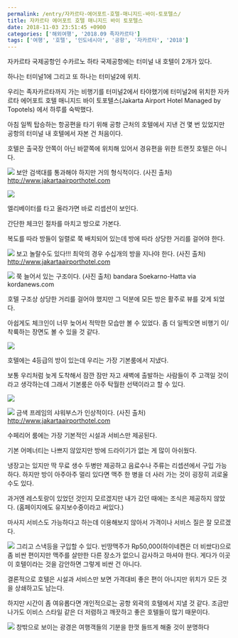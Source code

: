 ```yaml
---
permalink: /entry/자카르타-에어포트-호텔-매니지드-바이-토포텔스/
title: 자카르타 에어포트 호텔 매니지드 바이 토포텔스
date: 2018-11-03 23:51:45 +0900
categories: ['해외여행', '2018.09 족자카르타']
tags: ['여행', '호텔', '인도네시아', '공항', '자카르타', '2018']
---
```




자카르타 국제공항인 수카르노 하타 국제공항에는 터미널 내 호텔이 2개가 있다.

하나는 터미널1에 그리고 또 하나는 터미널2에 위치.

  

우리는 족자카르타까지 가는 비행기를 터미널2에서 타야했기에 터미널2에 위치한 자카르타 에어포트 호텔 매니지드 바이 토포텔스(Jakarta
Airport Hotel Managed by Topotels) 에서 하루를 숙박했다.

아침 일찍 탑승하는 항공편을 타기 위해 공항 근처의 호텔에서 지낸 건 몇 번 있었지만 공항의 터미널 내 호텔에서 자본 건 처음이다.

  

  

호텔은 출국장 안쪽이 아닌 바깥쪽에 위치해 있어서 경유편을 위한 트랜짓 호텔은 아니다.

  

![][link0]
보안 검색대를 통과해야 하지만 거의 형식적이다. (사진 출처) http://www.jakartaairporthotel.com

  

![][link1]

  

엘리베이터를 타고 올라가면 바로 리셉션이 보인다.

간단한 체크인 절차를 마치고 방으로 가본다.

  

복도를 따라 방들이 일렬로 쭉 배치되어 있는데 방에 따라 상당한 거리를 걸어야 한다.

  

![][link2]
보고 놀랄수도 있다!!! 최악의 경우 수십개의 방을 지나야 한다. (사진 출처)
http://www.jakartaairporthotel.com

  

![][link3]
쭉 늘어서 있는 구조이다. (사진 출처) bandara Soekarno-Hatta via kordanews.com

  

  

호텔 구조상 상당한 거리를 걸어야 했지만 그 덕분에 모든 방은 활주로 뷰를 갖게 되었다.

아쉽게도 체크인이 너무 늦어서 적막한 모습만 볼 수 있었다. 좀 더 일찍오면 비행기 이/착륙하는 장면도 볼 수 있을 것 같다.

  

![][link4]

  

  

호텔에는 4등급의 방이 있는데 우리는 가장 기본룸에서 지냈다.

보통 우리처럼 늦게 도착해서 잠깐 잠만 자고 새벽에 출발하는 사람들이 주 고객일 것이라고 생각하는데 그래서 기본룸은 아주 탁월한 선택이라고
할 수 있다.

  

![][link5]

![][link6]
금색 프레임의 샤워부스가 인상적이다. (사진 출처) http://www.jakartaairporthotel.com

  

수페리어 룸에는 가장 기본적인 시설과 서비스만 제공된다.

기본 어메너티는 나쁘지 않았지만 방에 드라이기가 없는 게 많이 아쉬웠다.

냉장고는 있지만 딱 무료 생수 두병만 제공하고 음료수나 주류는 리셉션에서 구입 가능하다. 하지만 방이 아주아주 멀리 있다면 맥주 한 병을 더
사러 가는 것이 굉장히 괴로울 수도 있다.

과거엔 레스토랑이 있었던 것인지 모르겠지만 내가 갔던 때에는 조식은 제공하지 않았다. (홈페이지에도 유지보수중이라고 써있다.)

마사지 서비스도 가능하다고 하는데 이용해보지 않아서 가격이나 서비스 질은 잘 모르겠다.

  

![][link7]
그리고 스낵등을 구입할 수 있다. 빈땅맥주가 Rp50,000(하이네켄은 더 비쌌다)으로 좀 비싼 편이지만 맥주를 살만한 다른 장소가 없으니
감사하고 마셔야 한다. 게다가 이곳이 호텔이라는 것을 감안하면 그렇게 비싼 건 아니다.

  

  

결론적으로 호텔은 시설과 서비스만 보면 가격대비 좋은 편이 아니지만 위치가 모든 것을 상쇄하고도 남는다.

하지만 시간이 좀 여유롭다면 개인적으로는 공항 외곽의 호텔에서 지낼 것 같다. 조금만 나가도 이비스 스타일 같은 더 저렴하고 깨끗하고 좋은
호텔들이 많기 때문이다.

  

  

![][link8]
창밖으로 보이는 광경은 여행객들의 기분을 한껏 들뜨게 해줄 것이 분명하다


[link0]:http://cfile29.uf.tistory.com/image/99A9E53A5BDDB45D1100C7
[link1]:http://cfile10.uf.tistory.com/image/99C2644D5BDDB47B32D87A
[link2]:http://cfile29.uf.tistory.com/image/99AFBD4D5BDDB4C41231E2
[link3]:http://cfile7.uf.tistory.com/image/99AC46425BDDB4C4301A17
[link4]:http://cfile2.uf.tistory.com/image/99F63C475BDDB4C40CDC51
[link5]:http://cfile4.uf.tistory.com/image/9978DD505BDDB4C4315FE9
[link6]:http://cfile4.uf.tistory.com/image/9992BA495BDDB4C50DCB3F
[link7]:http://cfile26.uf.tistory.com/image/99DBF8435BDDB4C43C2B4F
[link8]:http://cfile8.uf.tistory.com/image/9991953C5BDDB4C4130A6A

